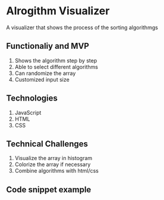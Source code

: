 # Alrogithm Visualizer

A visualizer that shows the process of the sorting algorithmgs

## Functionaliy and MVP
1. Shows the algorithm step by step
2. Able to select different algorithms
3. Can randomize the array
4. Customized input size


## Technologies
1. JavaScript
2. HTML
3. CSS

## Technical Challenges
1. Visualize the array in histogram
2. Colorize the array if necessary
3. Combine algorithms with html/css
   
## Code snippet example